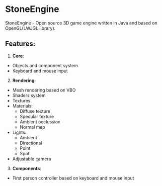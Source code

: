 # StoneEngine #
StoneEngine - Open source 3D game engine written in Java and based on OpenGL(LWJGL library).

## Features: ##
1. **Core**:
  - Objects and component system
  - Keyboard and mouse input
2. **Rendering**:
  - Mesh rendering based on VBO
  - Shaders system
  - Textures
  - Materials:
    - Diffuse texture
    - Specular texture
    - Ambient occlussion
    - Normal map
  - Lights:
    - Ambient
    - Directional
    - Point
    - Spot
  - Adjustable camera
   
3. **Components**:
  - First person controller based on keyboard and mouse input